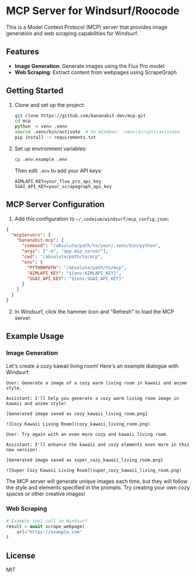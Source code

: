 # MCP Server for Windsurf/Roocode

This is a Model Context Protocol (MCP) server that provides image generation and web scraping capabilities for Windsurf.

## Features

- **Image Generation**: Generate images using the Flux Pro model
- **Web Scraping**: Extract content from webpages using ScrapeGraph

## Getting Started

1. Clone and set up the project:
   ```bash
   git clone https://github.com/bananabit-dev/mcp.git
   cd mcp
   python -m venv .venv
   source .venv/bin/activate  # On Windows: .venv\Scripts\activate
   pip install -r requirements.txt
   ```

2. Set up environment variables:
   ```bash
   cp .env.example .env
   ```
   Then edit `.env` to add your API keys:
   ```
   AIMLAPI_KEY=your_flux_pro_api_key
   SGAI_API_KEY=your_scrapegraph_api_key
   ```

## MCP Server Configuration

1. Add this configuration to `~/.codeium/windsurf/mcp_config.json`:
```json
{
  "mcpServers": {
    "bananabit-mcp": {
      "command": "/absolute/path/to/your/.venv/bin/python",
      "args": ["-m", "app.mcp_server"],
      "cwd": "/absolute/path/to/mcp",
      "env": {
        "PYTHONPATH": "/absolute/path/to/mcp",
        "AIMLAPI_KEY": "${env:AIMLAPI_KEY}",
        "SGAI_API_KEY": "${env:SGAI_API_KEY}"
      }
    }
  }
}
```

2. In Windsurf, click the hammer icon and "Refresh" to load the MCP server.

## Example Usage

### Image Generation

Let's create a cozy kawaii living room! Here's an example dialogue with Windsurf:

```
User: Generate a image of a cozy warm living room in kawaii and anime style.

Assistant: I'll help you generate a cozy warm living room image in kawaii and anime style!

[Generated image saved as cozy_kawaii_living_room.png]

![Cozy Kawaii Living Room](cozy_kawaii_living_room.png)

User: Try again with an even more cozy and kawaii living room.

Assistant: I'll enhance the kawaii and cozy elements even more in this new version!

[Generated image saved as super_cozy_kawaii_living_room.png]

![Super Cozy Kawaii Living Room](super_cozy_kawaii_living_room.png)
```

The MCP server will generate unique images each time, but they will follow the style and elements specified in the prompts. Try creating your own cozy spaces or other creative images!

### Web Scraping

```python
# Example tool call in Windsurf
result = await scrape_webpage(
    url="https://example.com"
)
```

## License

MIT
